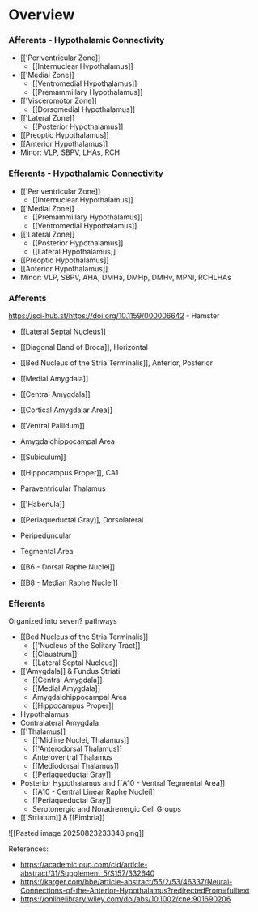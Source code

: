 # Overview
### Afferents - Hypothalamic Connectivity
- [['Periventricular Zone]]
	- [[Internuclear Hypothalamus]]
- [['Medial Zone]]
	- [[Ventromedial Hypothalamus]]
	- [[Premammillary Hypothalamus]]
- [['Visceromotor Zone]]
	- [[Dorsomedial Hypothalamus]]
- [['Lateral Zone]]
	- [[Posterior Hypothalamus]]
- [[Preoptic Hypothalamus]]
- [[Anterior Hypothalamus]]
- Minor: VLP, SBPV, LHAs, RCH
### Efferents - Hypothalamic Connectivity
- [['Periventricular Zone]]
	- [[Internuclear Hypothalamus]]
- [['Medial Zone]]
	- [[Premammillary Hypothalamus]]
	- [[Ventromedial Hypothalamus]]
- [['Lateral Zone]]
	- [[Posterior Hypothalamus]]
	- [[Lateral Hypothalamus]]
- [[Preoptic Hypothalamus]]
- [[Anterior Hypothalamus]]
- Minor: VLP, SBPV, AHA, DMHa, DMHp, DMHv, MPNl, RCHLHAs
### Afferents
https://sci-hub.st/https://doi.org/10.1159/000006642 - Hamster
- [[Lateral Septal Nucleus]]
- [[Diagonal Band of Broca]], Horizontal

- [[Bed Nucleus of the Stria Terminalis]], Anterior, Posterior
- [[Medial Amygdala]]
- [[Central Amygdala]]
- [[Cortical Amygdalar Area]]

- [[Ventral Pallidum]]

- Amygdalohippocampal Area
- [[Subiculum]]
- [[Hippocampus Proper]], CA1

- Paraventricular Thalamus
- [['Habenula]]

- [[Periaqueductal Gray]], Dorsolateral
- Peripeduncular
- Tegmental Area
- [[B6 - Dorsal Raphe Nuclei]]
- [[B8 - Median Raphe Nuclei]]
### Efferents
Organized into seven? pathways
- [[Bed Nucleus of the Stria Terminalis]]
	- [['Nucleus of the Solitary Tract]]
	- [[Claustrum]]
	- [[Lateral Septal Nucleus]]
- [['Amygdala]] & Fundus Striati
	- [[Central Amygdala]]
	- [[Medial Amygdala]]
	- Amygdalohippocampal Area
	- [[Hippocampus Proper]]
- Hypothalamus
- Contralateral Amygdala
- [['Thalamus]]
	- [['Midline Nuclei, Thalamus]]
	- [['Anterodorsal Thalamus]]
	- Anteroventral Thalamus
	- [[Mediodorsal Thalamus]]
	- [[Periaqueductal Gray]]
- Posterior Hypothalamus and [[A10 - Ventral Tegmental Area]]
	- [[A10 - Central Linear Raphe Nuclei]]
	- [[Periaqueductal Gray]]
	- Serotonergic and Noradrenergic Cell Groups
- [['Striatum]] & [[Fimbria]]

![[Pasted image 20250823233348.png]]

References:
- https://academic.oup.com/cid/article-abstract/31/Supplement_5/S157/332640
- https://karger.com/bbe/article-abstract/55/2/53/46337/Neural-Connections-of-the-Anterior-Hypothalamus?redirectedFrom=fulltext
- https://onlinelibrary.wiley.com/doi/abs/10.1002/cne.901690206